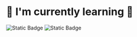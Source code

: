 # 🦋 I'm currently learning 🦋

![Static Badge](https://img.shields.io/badge/C%20programming-000000?style=for-the-badge&logo=C&logoColor=000000&labelColor=2b8afc&color=b4e6ff)
![Static Badge](https://img.shields.io/badge/Python-000000?style=for-the-badge&logo=Python&logoColor=000000&labelColor=fff69e&color=9ed6ff)
